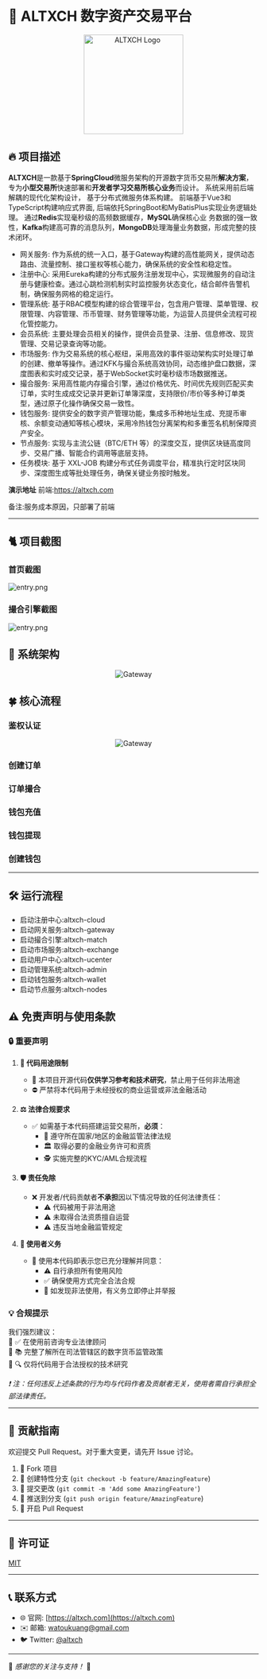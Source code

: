 # 📌 ALTXCH 数字资产交易平台

<p align="center">
  <img src="doc/imgs/logo.png" alt="ALTXCH Logo" width="200">
</p>

## 🔥 项目描述
 
**ALTXCH**是一款基于**SpringCloud**微服务架构的开源数字货币交易所**解决方案**，专为**小型交易所**快速部署和**开发者学习交易所核心业务**而设计。 系统采用前后端解耦的现代化架构设计，
基于分布式微服务体系构建。 前端基于Vue3和TypeScript构建响应式界面, 后端依托SpringBoot和MyBatisPlus实现业务逻辑处理。 通过**Redis**实现毫秒级的高频数据缓存，**MySQL**确保核心业
务数据的强一致性，**Kafka**构建高可靠的消息队列，**MongoDB**处理海量业务数据，形成完整的技术闭环。
- 网关服务: 作为系统的统一入口，基于Gateway构建的高性能网关，提供动态路由、流量控制、接口鉴权等核心能力，确保系统的安全性和稳定性。
- 注册中心: 采用Eureka构建的分布式服务注册发现中心，实现微服务的自动注册与健康检查。通过心跳检测机制实时监控服务状态变化，结合邮件告警机制，确保服务网格的稳定运行。
- 管理系统: 基于RBAC模型构建的综合管理平台，包含用户管理、菜单管理、权限管理、内容管理、币币管理、财务管理等功能，为运营人员提供全流程可视化管控能力。
- 会员系统: 主要处理会员相关的操作，提供会员登录、注册、信息修改、现货管理、交易记录查询等功能。
- 市场服务: 作为交易系统的核心枢纽，采用高效的事件驱动架构实时处理订单的创建、撤单等操作。通过KFK与撮合系统高效协同，动态维护盘口数据，深度图表和实时成交记录，基于WebSocket实时毫秒级市场数据推送。
- 撮合服务: 采用高性能内存撮合引擎，通过价格优先、时间优先规则匹配买卖订单，实时生成成交记录并更新订单簿深度，支持限价/市价等多种订单类型，通过原子化操作确保交易一致性。
- 钱包服务: 提供安全的数字资产管理功能，集成多币种地址生成、充提币审核、余额变动通知等核心模块，采用冷热钱包分离架构和多重签名机制保障资产安全。
- 节点服务: 实现与主流公链（BTC/ETH 等）的深度交互，提供区块链高度同步、交易广播、智能合约调用等底层支持。
- 任务模块: 基于 XXL-JOB 构建分布式任务调度平台，精准执行定时区块同步、深度图生成等批处理任务，确保关键业务按时触发。


**演示地址**
前端:https://altxch.com  


备注:服务成本原因，只部署了前端

---
## 🐈 项目截图
### 首页截图
![entry.png](doc/imgs/web/entry.png)

### 撮合引擎截图
![entry.png](doc/imgs/web/match.png)

## 🚀 系统架构
<p align="center">
  <img src="doc/imgs/architecture.png" alt="Gateway">
</p>

## 🍀 核心流程

### 鉴权认证

<p align="center">
  <img src="doc/imgs/gateway.png" alt="Gateway">
</p>

### 创建订单

### 订单撮合

### 钱包充值

### 钱包提现

### 创建钱包

---

## 🛠️ 运行流程
- 启动注册中心:altxch-cloud
- 启动网关服务:altxch-gateway
- 启动撮合引擎:altxch-match
- 启动市场服务:altxch-exchange
- 启动用户中心:altxch-ucenter
- 启动管理系统:altxch-admin
- 启动钱包服务:altxch-wallet
- 启动节点服务:altxch-nodes


## ⚠️ 免责声明与使用条款

### 🔒 重要声明

1. **📜 代码用途限制**
    - 🚫 本项目开源代码**仅供学习参考和技术研究**，禁止用于任何非法用途
    - ⛔ 严禁将本代码用于未经授权的商业运营或非法金融活动

2. **⚖️ 法律合规要求**
    - ✅ 如需基于本代码搭建运营交易所，**必须**：
        - 📑 遵守所在国家/地区的金融监管法律法规
        - 🏛️ 取得必要的金融业务许可和资质
        - 🕵️ 实施完整的KYC/AML合规流程

3. **🛡️ 责任免除**
    - ❌ 开发者/代码贡献者**不承担**因以下情况导致的任何法律责任：
        - ⚠️ 代码被用于非法用途
        - ⚠️ 未取得合法资质擅自运营
        - ⚠️ 违反当地金融监管规定

4. **👤 使用者义务**
    - 🤝 使用本代码即表示您已充分理解并同意：
        - ⚠️ 自行承担所有使用风险
        - ✅ 确保使用方式完全合法合规
        - 🚨 如发现非法使用，有义务立即停止并举报

### 💡 合规提示

我们强烈建议：  
🔹 ✅ 在使用前咨询专业法律顾问  
🔹 📚 完整了解所在司法管辖区的数字货币监管政策  
🔹 🔍 仅将代码用于合法授权的技术研究

*❗ 注：任何违反上述条款的行为均与代码作者及贡献者无关，使用者需自行承担全部法律责任。*

---

## 🤝 贡献指南

欢迎提交 Pull Request。对于重大变更，请先开 Issue 讨论。

1. 🍴 Fork 项目
2. 🌿 创建特性分支 (`git checkout -b feature/AmazingFeature`)
3. 💾 提交更改 (`git commit -m 'Add some AmazingFeature'`)
4. 🚀 推送到分支 (`git push origin feature/AmazingFeature`)
5. 🔄 开启 Pull Request

---

## 📜 许可证

[MIT](https://choosealicense.com/licenses/mit/)

---

## 📞 联系方式

- 🌐 官网: [https://altxch.com](https://altxch.com)
- ✉️ 邮箱: watoukuang@gmail.com
- 🐦 Twitter: [@altxch](https://x.com/watoukuang)

---

💖 *感谢您的关注与支持！* 💖